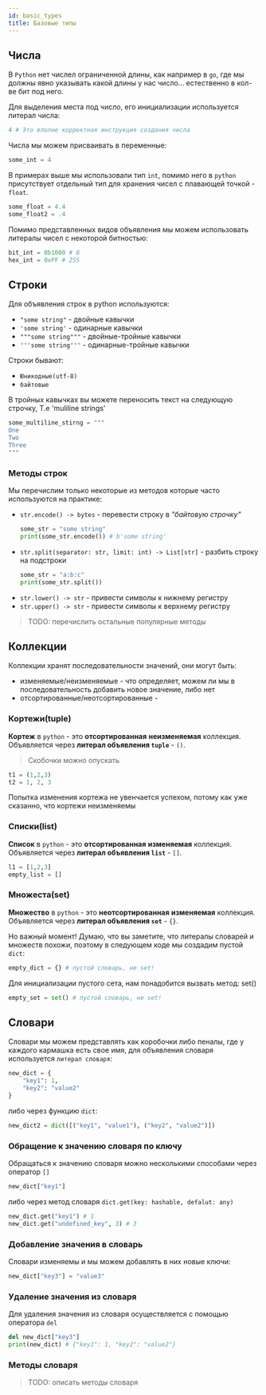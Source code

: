 ```yaml
---
id: basic_types
title: Базовые типы
---
```


## Числа

В `Python` нет числел ограниченной длины, как например в `go`, где мы должны явно указывать какой длины у нас число... естественно в кол-ве бит под него.

Для выделения места под число, его инициализации используется литерал числа:

```python
4 # Это вполне корректная инструкция создания числа
```

Числа мы можем присваивать в переменные:

```python
some_int = 4
```

В примерах выше мы использовали тип `int`, помимо него в `python` присутствует отдельный тип для хранения чисел с плавающей точкой - `float`.

```python
some_float = 4.4
some_float2 = .4
```

Помимо представленных видов объявления мы можем использовать литералы чисел с некоторой битностью:

```python
bit_int = 0b1000 # 8
hex_int = 0xFF # 255
```

## Строки

Для объявления строк в python используются:

- `"some string"` - двойные кавычки
- `'some string'` - одинарные кавычки
- `"""some string"""` - двойные-тройные кавычки
- `'''some string'''` - одинарные-тройные кавычки

Строки бывают:

- `Юникодные(utf-8)`
- `байтовые`

В тройных кавычках вы можете переносить текст на следующую строчку, Т.е 'muliline strings'

```python
some_multiline_stirng = """
One
Two
Three
"""
```

### Методы строк

Мы перечислим только некоторые из методов которые часто используются на практике:

- `str.encode() -> bytes` - перевести строку в _"байтовую строчку"_
  ```python
  some_str = "some string"
  print(some_str.encode()) # b'some string'
  ```
- `str.split(separator: str, limit: int) -> List[str]` - разбить строку на подстроки
  ```python
  some_str = "a:b:c"
  print(some_str.split())
  ```
- `str.lower() -> str` - привести символы к нижнему регистру
- `str.upper() -> str` - привести символы к верхнему регистру

> TODO: перечислить остальные популярные методы

## Коллекции

Коллекции хранят последовательности значений, они могут быть:

- изменяемые/неизменяемые - что определяет, можем ли мы в последовательность добавить новое значение, либо нет
- отсортированные/неотсортированные -

### Кортежи(tuple)

**Кортеж** в `python` - это **отсортированная** **неизменяемая** коллекция. Объявляется через **литерал объявления `tuple`** - `()`.

> Скобочки можно опускать

```python
t1 = (1,2,3)
t2 = 1, 2, 3
```

Попытка изменения кортежа не увенчается успехом, потому как уже сказанно, что кортежи неизменяемы

### Списки(list)

**Список** в `python` - это **отсортированная** **изменяемая** коллекция. Объявляется через **литерал объявления `list`** - `[]`.

```python
l1 = [1,2,3]
empty_list = []
```

### Множеста(set)

**Множество** в `python` - это **неотсортированная** **изменяемая** коллекция. Объявляется через **литерал объявления `set`** - `{}`.

Но важный момент! Думаю, что вы заметите, что литералы словарей и множеств похожи, поэтому в следующем коде мы создадим пустой `dict`:

```python
empty_dict = {} # пустой словарь, не set!
```

Для инициализации пустого сета, нам понадобится вызвать метод: set()

```python
empty_set = set() # пустой словарь, не set!
```

## Словари

Словари мы можем представлять как коробочки либо пеналы, где у каждого кармашка есть свое имя, для объявления словаря используется `литерал словаря`:

```python
new_dict = {
    "key1": 1,
    "key2": "value2"
}
```

либо через функцию `dict`:

```python
new_dict2 = dict([("key1", "value1"), ("key2", "value2")])
```

### Обращение к значению словаря по ключу

Обращаться к значению словаря можно несколькими способами через оператор `[]`

```python
new_dict["key1"]
```

либо через метод словаря `dict.get(key: hashable, defalut: any)`

```python
new_dict.get("key1") # 1
new_dict.get("undefined_key", 3) # 3
```

### Добавление значения в словарь

Словари изменяемы и мы можем добавлять в них новые ключи:

```python
new_dict["key3"] = "value3"
```

### Удаление значения из словаря

Для удаления значения из словаря осуществляется с помощью оператора `del`

```python
del new_dict["key3"]
print(new_dict) # {"key1": 1, "key2": "value2"}
```

### Методы словаря

> TODO: описать методы словаря
